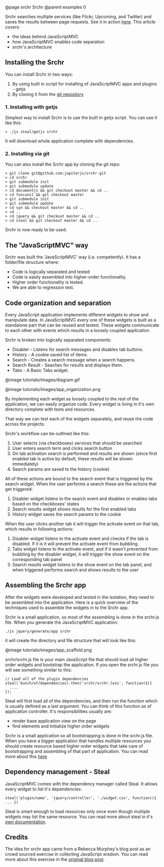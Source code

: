 @page srchr Srchr
@parent examples 0


Srchr searches multiple services (like Flickr, Upcoming, and Twitter) and saves the results between page requests.  See it in action [here](http://javascriptmvc.com/srchr/). This article covers:

- the ideas behind JavaScriptMVC
- how JavaScriptMVC enables code separation
- srchr's architecture

## Installing the Srchr

You can install Srchr in two ways:

1. By using built in script for installing of JavaScriptMVC apps and plugins - getjs
2. By cloning it from the [git repository](https://github.com/jupiterjs/srchr)

### 1. Installing with getjs

Simplest way to install Srchr is to use the built in getjs script. You can use it like this:

    > ./js steal/getjs srchr
    
It will download whole application complete with dependencies.

### 2. Installing via git

You can also install the Srchr app by cloning the git repo:

    > git clone git@github.com:jupiterjs/srchr.git
    > cd srchr
    > git submodule init
    > git submodule update
    > cd documentjs && git checkout master && cd ..
    > cd funcunit && git checkout master
    > git submodule init
    > git submodule update
    > cd syn && checkout master && cd ..
    > cd ..
    > cd jquery && git checkout master && cd ..
    > cd steal && git checkout master && cd ..
    
Srchr is now ready to be used.

## The "JavaScriptMVC" way

Srchr was built the 'JavaScriptMVC' way (i.e. competently). It has a folder/file structure where:

* Code is logically separated and tested
* Code is easily assembled into higher-order functionality.
* Higher order functionality is tested.
* We are able to regression test.

## Code organization and separation

Every JavaScript application implements different widgets to show and manipulate data. In JavaScriptMVC every one of these widgets is built as a standalone part that can be reused and tested. These widgets communicate to each other with events which results in a loosely coupled application. 

Srchr is broken into logically separated components: 

* Disabler - Listens for search messages and disables tab buttons. 
* History - A cookie saved list of items. 
* Search - Creates a search message when a search happens. 
* Search Result - Seaches for results and displays them. 
* Tabs - A Basic Tabs widget. 


@image tutorials/images/diagram.gif


@image tutorials/images/app_organization.png


By implementing each widget as loosely coupled to the rest of the application, we can easily organize code. Every widget is living in it's own directory complete with tests and resources.

That way we can test each of the widgets separately, and reuse the code across the projects.

Srchr's workflow can be outlined like this:

1. User selects (via checkboxes) services that should be searched
2. User enters search term and clicks search button
3. On tab activation search is performed and results are shown (since first enabled tab is active by default, these results will be shown immediately)
4. Search params are saved to the history (cookie)

All of these actions are bound to the search event that is triggered by the search widget. When the user performs a search these are the actions that get triggered:

1. Disabler widget listens to the search event and disables or enables tabs based on the checkboxes' states
2. Search results widget shows results for the first enabled tabs
3. History widget saves the search params to the cookie

When the user clicks another tab it will trigger the activate event on that tab, which results in following actions:

1. Disabler widget listens to the activate event and checks if the tab is disabled. If it is it will prevent the activate event from bubbling.
2. Tabs widget listens to the activate event, and if it wasn't prevented from bubbling by the disabler widget, it will trigger the show event on the corresponding tab panel
3. Search results widget listens to the show event on the tab panel, and when triggered performs search and shows results to the user


## Assembling the Srchr app

After the widgets were developed and tested in the isolation, they need to be assembled into the application. Here is a quick overview of the techniques used to assemble the widgets in to the Srchr app.

Srchr is a small application, so most of the assembling is done in the srchr.js file. When you generate the JavaScriptMVC application:

    ./js jquery/generate/app srchr

it will create the directory and file structure that will look like this:

@image tutorials/images/app_scaffold.png


srchr/srchr.js file is your main JavaScript file that should load all higher order widgets and bootstrap the application. If you open the srchr.js file you will see something similar to this:

    // Load all of the plugin dependencies
    steal('bunch/of/dependencies).then('srchr/srchr.less', function($){
      ....
    });
    
Steal will first load all of the dependencies, and then run the function which is usually defined as a last argument. You can think of this function as of application controller. It's responsibilities usually are:

* render base application view on the page
* find elements and initialize higher order widgets

Srchr is a small application so all bootstrapping is done in the srchr.js file. When you have a bigger application that handles multiple resources you should create resource based higher order widgets that take care of bootstrapping and assembling of that part of application. You can read more about this [here](http://edge.javascriptmvc.com/jmvc/docs.html#!organizing)

## Dependency management - Steal

JavaScriptMVC comes with the dependency manager called Steal. It allows every widget to list it's dependencies:

    steal('plugin/name', 'jquery/controller', './widget.css', function(){ ... })
    
Steal is smart enough to load resources only once even though multiple widgets may list the same resource. You can read more about steal in it's [own documentation](http://edge.javascriptmvc.com/jmvc/docs.html#!stealjs).

## Credits

The idea for srchr app came from a Rebecca Murphey's blog post as an crowd sourced exercise in collecting JavaScript wisdom. You can read more about this exercise in the [original blog post](http://blog.rebeccamurphey.com/2010/03/15/srchr-crowdsourcing-javascript-wisdom/).
